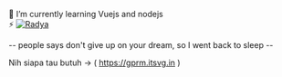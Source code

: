 🌱 I’m currently learning Vuejs and nodejs <br>⚡ [![Radya](https://img.shields.io/badge/Instagram-%23E4405F.svg?logo=Instagram&logoColor=white)](https://instagram.com/r4dy.a) 

-- people says don't give up on your dream, so I went back to sleep -- 

 Nih siapa tau butuh -> ( https://gprm.itsvg.in )  <br>
 
